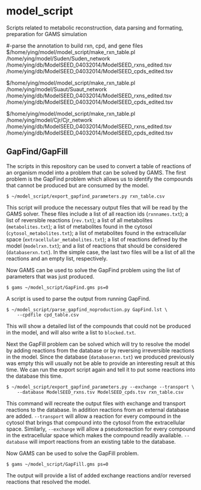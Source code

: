 model_script
=================

Scripts related to metabolic reconstruction, data parsing and formating, preparation for GAMS simulation

#-parse the annotation to build rxn, cpd, and gene files
$/home/ying/model/model_script/make_rxn_table.pl /home/ying/model/Suden/Suden_network /home/ying/db/ModelSEED_04032014/ModelSEED_rxns_edited.tsv /home/ying/db/ModelSEED_04032014/ModelSEED_cpds_edited.tsv 

$/home/ying/model/model_script/make_rxn_table.pl /home/ying/model/Suaut/Suaut_network /home/ying/db/ModelSEED_04032014/ModelSEED_rxns_edited.tsv /home/ying/db/ModelSEED_04032014/ModelSEED_cpds_edited.tsv

$/home/ying/model/model_script/make_rxn_table.pl /home/ying/model/Cjr/Cjr_network /home/ying/db/ModelSEED_04032014/ModelSEED_rxns_edited.tsv /home/ying/db/ModelSEED_04032014/ModelSEED_cpds_edited.tsv

GapFind/GapFill
---------------

The scripts in this repository can be used to convert a table of reactions
of an organism model into a problem that can be solved by GAMS. The first problem
is the GapFind problem which allows us to identify the compounds that cannot be
produced but are consumed by the model.

``` shell
$ ~/model_script/export_gapfind_parameters.py rxn_table.csv
```

This script will produce the necessary output files that will be read by the
GAMS solver. These files include a list of all reaction ids (`rxnnames.txt`);
a list of reversible reactions (`rev.txt`); a list of all metabolites
(`metabolites.txt`); a list of metabolites found in the cytosol
(`cytosol_metabolites.txt`); a list of metabolites found in the extracellular
space (`extracellular_metabolites.txt`); a list of reactions defined by the model
(`modelrxn.txt`); and a list of reactions that should be considered
(`databaserxn.txt`). In the simple case, the last two files will be a list of
all the reactions and an empty list, respectively.

Now GAMS can be used to solve the GapFind problem using the list of parameters
that was just produced.

``` shell
$ gams ~/model_script/GapFind.gms ps=0
```

A script is used to parse the output from running GapFind.

``` shell
$ ~/model_script/parse_gapfind_noproduction.py GapFind.lst \
	--cpdfile cpd_table.csv
```

This will show a detailed list of the compounds that could not be produced in
the model, and will also write a list to `blocked.txt`.

Next the GapFill problem can be solved which will try to resolve the model
by adding reactions from the database or by reversing irreversible reactions
in the model. Since the database (`databaserxn.txt`) we produced previously
was empty this will usually not be able to provide an interesting result at
this time. We can run the export script again and tell it to put some reactions
into the database this time.

``` shell
$ ~/model_script/export_gapfind_parameters.py --exchange --transport \
	--database ModelSEED_rxns.tsv ModelSEED_cpds.tsv rxn_table.csv
```

This command will recreate the output files with exchange and transport
reactions to the database. In addition reactions from an external database
are added. `--transport` will allow a reaction for every compound in the
cytosol that brings that compound into the cytosol from the extracellular space.
Similarly, `--exchange` will allow a pseudoreaction for every compound in the
extracellular space which makes the compound readily available. `--database`
will import reactions from an existing table to the database.

Now GAMS can be used to solve the GapFill problem.

``` shell
$ gams ~/model_script/GapFill.gms ps=0
```

The output will provide a list of added exchange reactions and/or reversed
reactions that resolved the model.
